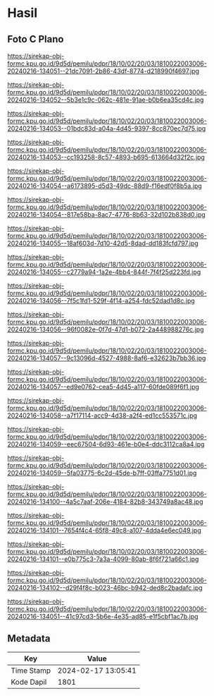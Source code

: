 # Hasil

## Foto C Plano

https://sirekap-obj-formc.kpu.go.id/9d5d/pemilu/pdpr/18/10/02/20/03/1810022003006-20240216-134051--21dc7091-2b86-43df-8774-d218990f4697.jpg

https://sirekap-obj-formc.kpu.go.id/9d5d/pemilu/pdpr/18/10/02/20/03/1810022003006-20240216-134052--5b3e1c9c-062c-481e-91ae-b0b6ea35cd4c.jpg

https://sirekap-obj-formc.kpu.go.id/9d5d/pemilu/pdpr/18/10/02/20/03/1810022003006-20240216-134053--01bdc83d-a04a-4d45-9397-8cc870ec7d75.jpg

https://sirekap-obj-formc.kpu.go.id/9d5d/pemilu/pdpr/18/10/02/20/03/1810022003006-20240216-134053--cc193258-8c57-4893-b695-613664d32f2c.jpg

https://sirekap-obj-formc.kpu.go.id/9d5d/pemilu/pdpr/18/10/02/20/03/1810022003006-20240216-134054--a6173895-d5d3-49dc-88d9-f16edf0f8b5a.jpg

https://sirekap-obj-formc.kpu.go.id/9d5d/pemilu/pdpr/18/10/02/20/03/1810022003006-20240216-134054--817e58ba-8ac7-4776-8b63-32d102b838d0.jpg

https://sirekap-obj-formc.kpu.go.id/9d5d/pemilu/pdpr/18/10/02/20/03/1810022003006-20240216-134055--18af603d-7d10-42d5-8dad-dd183fcfd797.jpg

https://sirekap-obj-formc.kpu.go.id/9d5d/pemilu/pdpr/18/10/02/20/03/1810022003006-20240216-134055--c2779a94-1a2e-4bb4-844f-7f4f25d223fd.jpg

https://sirekap-obj-formc.kpu.go.id/9d5d/pemilu/pdpr/18/10/02/20/03/1810022003006-20240216-134056--7f5c1fd1-529f-4f14-a254-fdc52dad1d8c.jpg

https://sirekap-obj-formc.kpu.go.id/9d5d/pemilu/pdpr/18/10/02/20/03/1810022003006-20240216-134056--96f0082e-0f7d-47d1-b072-2a448988276c.jpg

https://sirekap-obj-formc.kpu.go.id/9d5d/pemilu/pdpr/18/10/02/20/03/1810022003006-20240216-134057--9c13096d-4527-4988-8af6-e32623b7bb36.jpg

https://sirekap-obj-formc.kpu.go.id/9d5d/pemilu/pdpr/18/10/02/20/03/1810022003006-20240216-134057--ed9e0762-cea5-4d45-a117-60fde089f6f1.jpg

https://sirekap-obj-formc.kpu.go.id/9d5d/pemilu/pdpr/18/10/02/20/03/1810022003006-20240216-134058--a7f17114-acc9-4d38-a2f4-ed1cc553571c.jpg

https://sirekap-obj-formc.kpu.go.id/9d5d/pemilu/pdpr/18/10/02/20/03/1810022003006-20240216-134059--eec67504-6d93-461e-b0e4-ddc3112ca8a4.jpg

https://sirekap-obj-formc.kpu.go.id/9d5d/pemilu/pdpr/18/10/02/20/03/1810022003006-20240216-134059--5fa03775-6c2d-45de-b7ff-03ffa7751d01.jpg

https://sirekap-obj-formc.kpu.go.id/9d5d/pemilu/pdpr/18/10/02/20/03/1810022003006-20240216-134100--4a5c7aaf-206e-4184-82b8-343749a8ac48.jpg

https://sirekap-obj-formc.kpu.go.id/9d5d/pemilu/pdpr/18/10/02/20/03/1810022003006-20240216-134101--7654f4c4-65f8-49c8-a107-4dda4e6ec049.jpg

https://sirekap-obj-formc.kpu.go.id/9d5d/pemilu/pdpr/18/10/02/20/03/1810022003006-20240216-134101--e0b775c3-7a3a-4099-80ab-8f6f721a66c1.jpg

https://sirekap-obj-formc.kpu.go.id/9d5d/pemilu/pdpr/18/10/02/20/03/1810022003006-20240216-134102--d29f4f8c-b023-46bc-b942-ded8c2badafc.jpg

https://sirekap-obj-formc.kpu.go.id/9d5d/pemilu/pdpr/18/10/02/20/03/1810022003006-20240216-134051--41c97cd3-5b6e-4e35-ad85-e1f5cbf1ac7b.jpg


## Metadata

| Key        | Value               |
| ---------- | ------------------- |
| Time Stamp | 2024-02-17 13:05:41 |
| Kode Dapil | 1801                |



